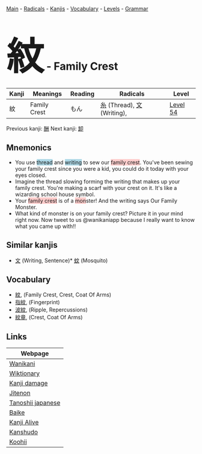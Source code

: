 <style> bigfont {font-size: 100px}</style>
[Main](../README.md) -
[Radicals](../radicals.md) -
[Kanjis](../kanjis.md) -
[Vocabulary](../vocabulary.md) -
[Levels](../levels.md) -
[Grammar](../grammar.md)
# <bigfont> 紋</bigfont> - Family Crest 

| Kanji | Meanings | Reading | Radicals | Level |
| --- | --- | --- | --- | --- |
| 紋 | Family Crest | もん | [糸](../radicals/糸.md) (Thread), [文](../radicals/文.md) (Writing),  | [Level 54](../levels/wk_level54.md) |

Previous kanji: [酬](酬.md) Next kanji: [卸](卸.md) 

## Mnemonics
 * You use <span style="background-color:#ADD8E6"> thread</span> and <span style="background-color:#ADD8E6"> writing</span> to sew our <span style="background-color:#ffcccb"> family crest</span>. You've been sewing your family crest since you were a kid, you could do it today with your eyes closed.
* Imagine the thread slowing forming the writing that makes up your family crest. You're making a scarf with your crest on it. It's like a wizarding school house symbol.
* Your <span style="background-color:#ffcccb"> family crest</span> is of a <span style="background-color:#ffcccb"> mon</span>ster! And the writing says Our Family Monster.
* What kind of monster is on your family crest? Picture it in your mind right now. Now tweet to us @wanikaniapp because I really want to know what you came up with!!


## Similar kanjis
 * [文](文.md) (Writing, Sentence)* [蚊](蚊.md) (Mosquito)


## Vocabulary
 * [紋](../vocabulary/紋.md), (Family Crest, Crest, Coat Of Arms)
* [指紋](../vocabulary/紋.md), (Fingerprint)
* [波紋](../vocabulary/紋.md), (Ripple, Repercussions)
* [紋章](../vocabulary/紋.md), (Crest, Coat Of Arms)



## Links 

| Webpage |
| --- |
| [Wanikani          ](https://www.wanikani.com/kanji/紋) |
| [Wiktionary        ](https://en.wiktionary.org/wiki/紋) |
| [Kanji damage      ](http://www.kanjidamage.com/kanji/search?utf8=✓&q=紋) |
| [Jitenon           ](https://jitenon.com/kanji/紋) |
| [Tanoshii japanese ](https://www.tanoshiijapanese.com/dictionary/kanji.cfm?k=紋) |
| [Baike             ](https://baike.baidu.com/item/紋) |
| [Kanji Alive       ](https://app.kanjialive.com/紋) |
| [Kanshudo          ](https://www.kanshudo.com/searchmn?q=紋) |
| [Koohii            ](https://kanji.koohii.com/study/kanji/紋) |
